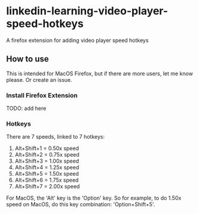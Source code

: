 # linkedin-learning-video-player-speed-hotkeys
A firefox extension for adding video player speed hotkeys

## How to use
This is intended for MacOS Firefox, but if there are more users, let me know please. Or create an issue.

### Install Firefox Extension
TODO: add here

### Hotkeys
There are 7 speeds, linked to 7 hotkeys:
1. Alt+Shift+1 = 0.50x speed
2. Alt+Shift+2 = 0.75x speed
3. Alt+Shift+3 = 1.00x speed
4. Alt+Shift+4 = 1.25x speed
5. Alt+Shift+5 = 1.50x speed
6. Alt+Shift+6 = 1.75x speed
7. Alt+Shift+7 = 2.00x speed

For MacOS, the 'Alt' key is the 'Option' key.
So for example, to do 1.50x speed on MacOS, do this key combination: 'Option+Shift+5'.




